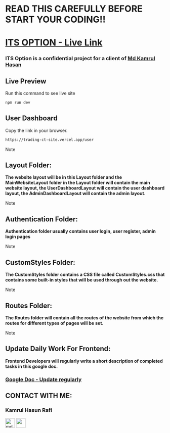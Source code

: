 # READ THIS CAREFULLY BEFORE START YOUR CODING!!
# [ITS OPTION - Live Link](https://its-option-2464a.web.app)

### ITS Option is a confidential project for a client of [Md Kamrul Hasan](https://unrivaled-entremet-29faf8.netlify.app/)


## Live Preview
Run this command to see live site

```sh
npm run dev
```
## User Dashboard
Copy the link in your browser.

```sh
https://trading-ct-site.vercel.app/user
```

<!-- ## developer-mrp Branch
6. Run this command to add something new
**Before Edit Something EveryTime**
```sh
git pull origin development-testing
```
**After Edit Something EveryTime**
```sh
git branch -b developer-mrp 
git add .
git commit -m""
git push --set-upstream origin developer-mrp
``` -->

<!-- ## development Branch & main Branch
5. This branch only for project manager don't edit this

## Important Notice
7. After add something new then create a pull request in development branch (developer don't need to add a pull request in main branch And also Remember: Without project manager, developer don't need to edit main or development branch at any cost)

# ITS OPTION - Folder Structure:
> [!NOTE]
> ## SharedComponent Folder:
> **This folder will contain only reusable components, that can be used in multiple places** -->

> [!NOTE]
> ## Layout Folder:
> **The website layout will be in this Layout folder and the MainWebsiteLayout folder in the Layout folder will contain the main website layout, the UserDashboardLayout will contain the user dashboard layout, the AdminDashboardLayout will contain the admin layout.**

> [!NOTE]
> ## Authentication Folder:
> **Authentication folder usually contains user login, user register, admin login pages**

> [!NOTE]
> ## CustomStyles Folder:
> **The CustomStyles folder contains a CSS file called CustomStyles.css that contains some built-in styles that will be used through out the website.**

> [!NOTE]
> ## Routes Folder:
> **The Routes folder will contain all the routes of the website from which the routes for different types of pages will be set.**

> [!NOTE]
> ## Update Daily Work For Frontend:
> **Frontend Developers will regularly write a short description of completed tasks in this google doc.**
> ### [Google Doc - Update regularly](https://docs.google.com/document/d/1OOEIk3z8Vy5nUripXva-mNy1INwYdh-SP94H8Y-x9Ss/edit?usp=sharing)


## CONTACT WITH ME:
### Kamrul Hasun Rafi
<div align="left">
<a href="https://www.facebook.com/kamrulhasun.rafi" target="blank"><img align="center" src="https://i.ibb.co/6bbvqCG/facebook-256x256.png" alt="mdmahfuzrp" height="30" width="30" /></a>
<!-- <a href="https://instagram.com/mdmahfuzrp" target="blank"><img align="center" src="https://i.ibb.co/tX0CDxd/instagram-256x256.png" alt="mdmahfuzrp" height="30" width="30" /></a> -->
<!-- <a href="https://twitter.com/mdmahfuzrp" target="blank"><img align="center" src="https://i.ibb.co/9VDdfFG/twitter-256x256.png" height="30" width="30" /></a> -->
<a href="https://www.linkedin.com/in/kamrul-hasun-rafi/" target="blank"><img align="center" src="https://i.ibb.co/FgZy8DM/linkedin-original-256x256.png" height="30" width="30" /></a>
<!-- <a href="https://www.youtube.com/@mdmahfuzrp" target="blank"><img align="center" src="https://i.ibb.co/sq6Bns0/youtube-256x256.png" height="30" width="30" /></a> -->
</div>
